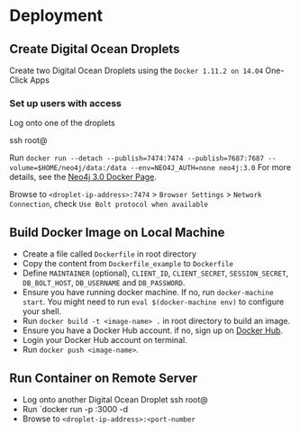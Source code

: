 # Deployment



## Create Digital Ocean Droplets

Create two Digital Ocean Droplets using the `Docker 1.11.2 on 14.04` One-Click Apps

### Set up users with access

Log onto one of the droplets
  
  ssh root@<droplet-ip-address>

Run `docker run --detach --publish=7474:7474 --publish=7687:7687 --volume=$HOME/neo4j/data:/data --env=NEO4J_AUTH=none neo4j:3.0`
For more details, see the [Neo4j 3.0 Docker Page](https://neo4j.com/developer/docker-30/).

Browse to `<droplet-ip-address>:7474` > `Browser Settings` > `Network Connection`, check `Use Bolt protocol when available`



## Build Docker Image on Local Machine

* Create a file called `Dockerfile` in root directory
* Copy the content from `Dockerfile_example` to `Dockerfile`
* Define `MAINTAINER` (optional), `CLIENT_ID`, `CLIENT_SECRET`, `SESSION_SECRET`, `DB_BOLT_HOST`, `DB_USERNAME` and `DB_PASSWORD`.
* Ensure you have running docker machine. If no, run `docker-machine start`. You might need to run `eval $(docker-machine env)` to configure your shell.
* Run `docker build -t <image-name> .` in root directory to build an image.
* Ensure you have a Docker Hub account. if no, sign up on [Docker Hub](https://hub.docker.com/).
* Login your Docker Hub account on terminal.
* Run `docker push <image-name>`.



## Run Container on Remote Server

* Log onto another Digital Ocean Droplet
  ssh root@<droplet-ip-address>
* Run `docker run -p <port-number>:3000 -d <image-name>
* Browse to `<droplet-ip-address>:<port-number`

